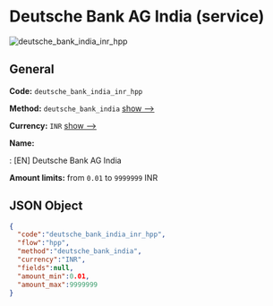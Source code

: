 
# Deutsche Bank AG India (service) 
![deutsche_bank_india_inr_hpp](https://static.openfintech.io/payment_methods/deutsche_bank_india_inr_hpp/logo.svg?w=400&c=v0.59.26#w200)  

## General 
 
**Code:** `deutsche_bank_india_inr_hpp` 
 
**Method:** `deutsche_bank_india` 
 [show -->](/payment-methods/deutsche_bank_india/) 
 
**Currency:** `INR` [show -->](/currencies/INR/) 
 
**Name:** 
 
:	[EN] Deutsche Bank AG India 
 
**Amount limits:** from `0.01` to `9999999` INR 

## JSON Object 

```json
{
  "code":"deutsche_bank_india_inr_hpp",
  "flow":"hpp",
  "method":"deutsche_bank_india",
  "currency":"INR",
  "fields":null,
  "amount_min":0.01,
  "amount_max":9999999
}
```  
